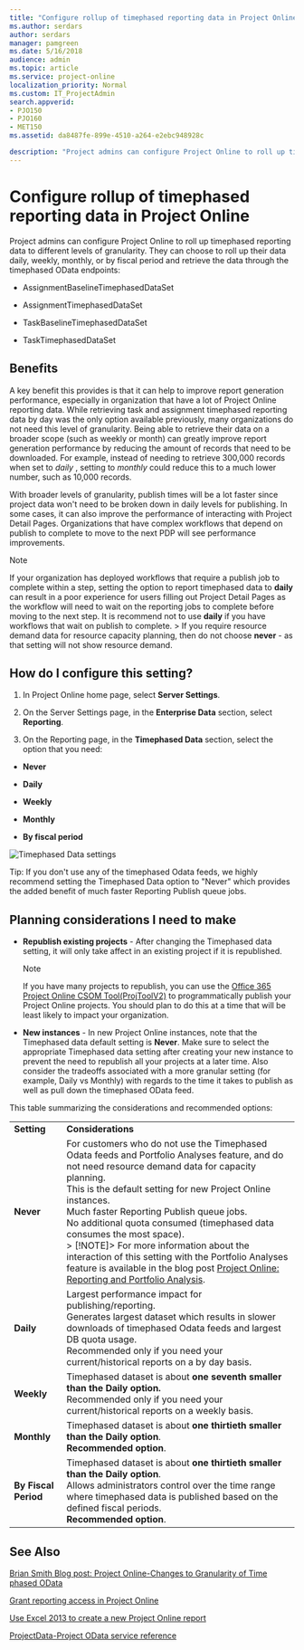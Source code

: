 ```yaml
---
title: "Configure rollup of timephased reporting data in Project Online"
ms.author: serdars
author: serdars
manager: pamgreen
ms.date: 5/16/2018
audience: admin
ms.topic: article
ms.service: project-online
localization_priority: Normal
ms.custom: IT_ProjectAdmin
search.appverid:
- PJO150
- PJO160
- MET150
ms.assetid: da8487fe-899e-4510-a264-e2ebc948928c

description: "Project admins can configure Project Online to roll up timephased reporting data to different levels of granularity. They can choose to roll up their data daily, weekly, monthly, or by fiscal period and retrieve the data through the timephased OData endpoints:"
---
```


# Configure rollup of timephased reporting data in Project Online

Project admins can configure Project Online to roll up timephased reporting data to different levels of granularity. They can choose to roll up their data daily, weekly, monthly, or by fiscal period and retrieve the data through the timephased OData endpoints:
  
- AssignmentBaselineTimephasedDataSet
    
- AssignmentTimephasedDataSet
    
- TaskBaselineTimephasedDataSet
    
- TaskTimephasedDataSet
    
## Benefits

A key benefit this provides is that it can help to improve report generation performance, especially in organization that have a lot of Project Online reporting data. While retrieving task and assignment timephased reporting data by day was the only option available previously, many organizations do not need this level of granularity. Being able to retrieve their data on a broader scope (such as weekly or month) can greatly improve report generation performance by reducing the amount of records that need to be downloaded. For example, instead of needing to retrieve 300,000 records when set to  *daily*  , setting to  *monthly*  could reduce this to a much lower number, such as 10,000 records. 
  
With broader levels of granularity, publish times will be a lot faster since project data won't need to be broken down in daily levels for publishing. In some cases, it can also improve the performance of interacting with Project Detail Pages. Organizations that have complex workflows that depend on publish to complete to move to the next PDP will see performance improvements.
  
> [!NOTE]
> If your organization has deployed workflows that require a publish job to complete within a step, setting the option to report timephased data to **daily** can result in a poor experience for users filling out Project Detail Pages as the workflow will need to wait on the reporting jobs to complete before moving to the next step. It is recommend not to use **daily** if you have workflows that wait on publish to complete. > If you require resource demand data for resource capacity planning, then do not choose **never** - as that setting will not show resource demand. 
  
## How do I configure this setting?

1. In Project Online home page, select **Server Settings**.
    
2. On the Server Settings page, in the **Enterprise Data** section, select **Reporting**.
    
3. On the Reporting page, in the **Timephased Data** section, select the option that you need: 
    
  - **Never**
    
  - **Daily**
    
  - **Weekly**
    
  - **Monthly**
    
  - **By fiscal period**
    
![Timephased Data settings](media/79613178-72d6-4e94-8c5f-333bfe4fd318.jpg)
  
Tip: If you don't use any of the timephased Odata feeds, we highly recommend setting the Timephased Data option to "Never" which provides the added benefit of much faster Reporting Publish queue jobs.
  
## Planning considerations I need to make

- **Republish existing projects** - After changing the Timephased data setting, it will only take affect in an existing project if it is republished. 
    
    > [!NOTE]
    > If you have many projects to republish, you can use the [Office 365 Project Online CSOM Tool(ProjToolV2)](https://go.microsoft.com/fwlink/p/?linkid=850655) to programmatically publish your Project Online projects. You should plan to do this at a time that will be least likely to impact your organization. 
  
- **New instances** - In new Project Online instances, note that the Timephased data default setting is **Never**. Make sure to select the appropriate Timephased data setting after creating your new instance to prevent the need to republish all your projects at a later time. Also consider the tradeoffs associated with a more granular setting (for example, Daily vs Monthly) with regards to the time it takes to publish as well as pull down the timephased OData feed.
  
This table summarizing the considerations and recommended options:
    

    
|||
|:-----|:-----|
|**Setting** <br/> |**Considerations** <br/> |
|**Never** <br/> | For customers who do not use the Timephased Odata feeds and Portfolio Analyses feature, and do not need resource demand data for capacity planning.  <br/>  This is the default setting for new Project Online instances.  <br/>  Much faster Reporting Publish queue jobs.  <br/>  No additional quota consumed (timephased data consumes the most space).  <br/> > [!NOTE]>  For more information about the interaction of this setting with the Portfolio Analyses feature is available in the blog post [Project Online: Reporting and Portfolio Analysis](https://go.microsoft.com/fwlink/?linkid=868427).           |
|**Daily** <br/> | Largest performance impact for publishing/reporting.  <br/>  Generates largest dataset which results in slower downloads of timephased Odata feeds and largest DB quota usage.  <br/>  Recommended only if you need your current/historical reports on a by day basis.  <br/> |
|**Weekly** <br/> | Timephased dataset is about **one seventh smaller than the Daily option.** <br/>  Recommended only if you need your current/historical reports on a weekly basis.  <br/> |
|**Monthly** <br/> | Timephased dataset is about **one thirtieth smaller than the Daily option**.  <br/> **Recommended option**.  <br/> |
|**By Fiscal Period** <br/> | Timephased dataset is about **one thirtieth smaller than the Daily option**.  <br/>  Allows administrators control over the time range where timephased data is published based on the defined fiscal periods.  <br/> **Recommended option**.  <br/> |
   
## See Also

[Brian Smith Blog post: Project Online-Changes to Granularity of Time phased OData](https://go.microsoft.com/fwlink/?linkid=864201)
  
[Grant reporting access in Project Online](grant-reporting-access-in-project-online.md)
  
[Use Excel 2013 to create a new Project Online report](https://support.office.com/article/d523d604-940c-4c57-a190-59b793ac9d49)
  
[ProjectData-Project OData service reference](/previous-versions/office/project-odata/jj163015(v=office.15))
